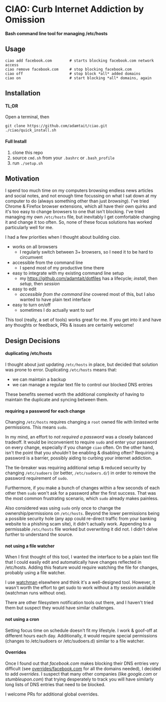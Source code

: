 # CIAO: Curb Internet Addiction by Omission

**Bash command line tool for managing /etc/hosts**

## Usage

```
ciao add facebook.com        # starts blocking facebook.com network access
ciao remove facebook.com     # stop blocking facebook.com
ciao off                     # stop block *all* added domains
ciao on                      # start blocking *all* domains, again
```


## Installation

#### TL;DR

Open a terminal, then

```
git clone https://github.com/adamtait/ciao.git
./ciao/quick_install.sh
```

#### Full Install

1. clone this repo
2. source `cmd.sh` from your `.bashrc` or `.bash_profile`
3. run `./setup.sh`



## Motivation

I spend too much time on my computers browsing endless news articles
and social notes, and not enough time focussing on what I sat down at
my computer to do (always something other than just _browsing_). I've
tried Chrome & Firefox browser extensions, which all have their own
quirks and it's too easy to change browsers to one that isn't
blocking. I've tried managing my own `/etc/hosts` file, but inevitably
I get comfortable changing it and change it too often. So, none of
these focus solutions has worked particularly well for me.

I had a few priorities when I thought about building _ciao_.

+ works on all browsers
  + I regularly switch between 3+ browsers, so I need it to be hard to circumvent
+ accessible from the command line
  + I spend most of my productive time there
+ easy to integrate with my existing command line setup
  + my https://github.com/adamtait/dotfiles has a lifecycle; _install_, then _setup_, then _session_
+ easy to edit
  + _accessible from the command line_ covered most of this, but I also wanted to have plain text interface
+ easy to turn on/off
  + sometimes I do actually want to surf


This tool (really, a set of tools) works great for me. If you get into
it and have any thoughts or feedback, PRs & issues are certainly
welcome!



## Design Decisions

#### duplicating /etc/hosts

I thought about just updating `/etc/hosts` in place, but decided that
solution was prone to error. Duplicating `/etc/hosts` means that:

+ we can maintain a backup
+ we can manage a regular text file to control our blocked DNS entries

These benefits seemed worth the additional complexity of having to
maintain the duplicate and syncing between them.


#### requiring a password for each change

Changing `/etc/hosts` requires changing a `root` owned file with
limited write permissions. This means `sudo`.

In my mind, an effort to _not required a password_ was a closely balanced
tradeoff. It would be inconvenient to require `sudo` and enter your
password on every change, especially if you change `ciao` often. On
the other hand, isn't the point that you _shouldn't_ be enabling &
disabling often? Requiring a password is a barrier, possibly aiding to
curbing your internet addiction.

The tie-breaker was requiring additional setup & reduced security by
changing `/etc/sudoers` (or better, `/etc/sudoers.d/`) in order to
remove the password requirement of `sudo`.

Furthermore, if you make a bunch of changes within a few seconds of
each other then `sudo` won't ask for a password after the first
success. That was the most common frustrating scenario, which `sudo`
already makes painless.


Also considered was using `sudo` only once to change the
ownership/permissions on `/etc/hosts`. Beyond the lower permissions
being a possible security hole (any app could re-direct traffic from
your banking website to a phishing scam site), it didn't actually
work. Appending to a permissable `/etc/hosts` file worked but
overwriting it did not. I didn't delve further to understand the
source.



#### not using a file watcher

When I first thought of this tool, I wanted the interface to be a
plain text file that I could easily edit and automatically have
changes reflected in /etc/hosts. Adding this feature would require
watching the file for changes, probably using a file watcher.

I use [watchman](https://facebook.github.io/watchman/) elsewhere and
think it's a well-designed tool. However, it wasn't worth the effort
to get sudo to work without a tty session available (watchman runs
without one).

There are other filesystem notification tools out there, and I haven't
tried them but suspect they would have similar challenges.


#### not using a cron

Setting focus time on schedule doesn't fit my lifestyle. I work &
goof-off at different hours each day. Additionally, it would require
special permissions (changes to /etc/sudoers or /etc/sudoers.d)
similar to a file watcher.


#### Overrides

Once I found out that _facebook.com_ makes blocking their DNS entries
very difficult (see [overrides/facebook.com](overrides/facebook.com)
for all the domains needed), I decided to add _overrides_. I suspect
that many other companies (like _google.com_ or _stumbleupon.com_)
that trying desperately to track you will have similarly long lists of
DNS entries that need to be blocked.

I welcome PRs for additional global overrides.
